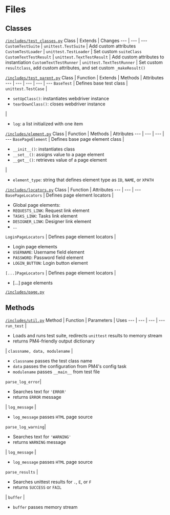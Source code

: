 # Files 

## Classes

[`/includes/test_classes.py`](https://github.com/ProcessMaker/pm4-selenium-tests/blob/master/includes/test_classes.py "test_classes.py")
Class | Extends | Changes
--- | --- | ---
`CustomTestSuite` | `unittest.TestSuite` | Add custom attributes
`CustomTestLoader` | `unittest.TestLoader` | Set custom `suiteClass`
`CustomTextTestResult` | `unittest.TextTestResult` | Add custom attributes to instantiation
`CustomTextTestRunner` | `unittest.TextTestRunner` | Set custom `resultclass`, add custom attributes, and set custom `_makeResult()`

[`/includes/test_parent.py`](https://github.com/ProcessMaker/pm4-selenium-tests/blob/master/includes/test_parent.py "test_parent.py")
Class | Function | Extends | Methods | Attributes
--- | --- | --- | --- | ---
`BaseTest` | Defines base test class | `unittest.TestCase` | <ul><li>`setUpClass()`: instantiates webdriver instance</li><li>`tearDownClass()`: closes webdriver instance</li></ul> | <ul><li>`log`: a list initialized with one item</li></ul>

[`/includes/element.py`](https://github.com/ProcessMaker/pm4-selenium-tests/blob/master/includes/element.py "element.py")
Class | Function | Methods | Attributes
--- | --- | --- | ---
`BasePageElement` | Defines base page element class | <ul><li>`__init__()`: instantiates class</li><li>`__set__()`: assigns value to a page element</li><li>`__get__()`: retrieves value of a page element</li></ul> | <ul><li>`element_type`: string that defines element type as `ID`, `NAME`, or `XPATH`</li></ul>

[`/includes/locators.py`](https://github.com/ProcessMaker/pm4-selenium-tests/blob/master/includes/locators.py "locators.py")
Class | Function | Attributes
--- | --- | ---
`BasePageLocators` | Defines page element locators | <ul><li>Global page elements:</li><li>`REQUESTS_LINK`: Request link element</li><li>`TASKS_LINK`: Tasks link element</li><li>`DESIGNER_LINK`: Designer link element</li><li>...</li></ul>
`LoginPageLocators` | Defines page element locators | <ul><li>Login page elements</li><li>`USERNAME`: Username field element</li><li>`PASSWORD`: Password field element</li><li>`LOGIN_BUTTON`: Login button element</li></ul>
`[...]PageLocators` | Defines page element locators | <ul><li>[...] page elements</li></ul>

[`/includes/page.py`](https://github.com/ProcessMaker/pm4-selenium-tests/blob/master/includes/page.py "page.py")

## Methods

[`/includes/util.py`](https://github.com/ProcessMaker/pm4-selenium-tests/blob/master/includes/util.py "util.py")
Method | Function | Parameters | Uses
--- | --- | --- | ---
`run_test` | <ul><li>Loads and runs test suite, redirects `unittest` results to memory stream</li><li>returns PM4-friendly output dictionary</li></ul> | `classname, data, modulename` | <ul><li>`classname` passes the test class name</li><li>`data` passes the configuration from PM4's config task</li><li>`modulename` passes `__main__` from test file</li></ul>
`parse_log_error`| <ul><li>Searches text for `'ERROR'`</li><li>returns `ERROR` message</li></ul> | `log_message` | <ul><li>`log_message` passes `HTML` page source</li></ul>
`parse_log_warning`| <ul><li>Searches text for `'WARNING'`</li><li>returns `WARNING` message</li></ul> | `log_message` | <ul><li>`log_message` passes `HTML` page source</li></ul>
`parse_results` | <ul><li>Searches unittest results for `.`, `E`, or `F`</li><li>returns `SUCCESS` or `FAIL`</li></ul> | `buffer` | <ul><li>`buffer` passes memory stream</li></ul>

